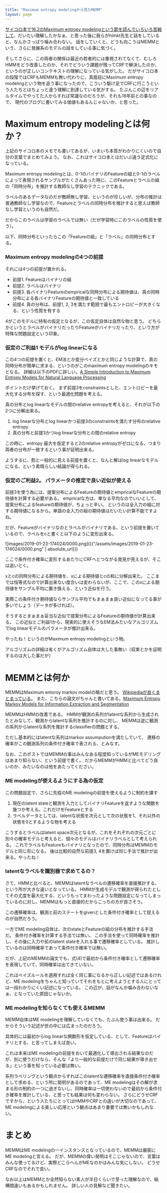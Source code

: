 ```yaml
---
title: "Maximum entropy modelingから見たMEMM"
layout: page	
---
```


[サイコロ本で16.2のMaximum entropy modelingという節を読んでいろいろ苦戦して](https://karino2.github.io/2018/12/27/164449.html)、だいたい理解したかなぁ、と思った後に我らがhimkt先生と話をしていると、なんかさっぱり噛み合わない。
話をしていくと、どうも向こうはMEMMという、さらに発展系のモデルの話をしている事に気づく。

そしてさらに、この両者の関係は最近の若者的には重視されてなくて、むしろHMMをどう改善したのか、それでどういう課題が残ってCRFで解決したのか、というのが正しいコンテキストの理解になっている気がした。
だがサイコロ本の段階ではCRFもMEMMも無い代わりに、真面目にMaximum entropy modelingという物を追う事になったので、こういう駆け足でCRFに行こうという人たちとはちょっと違う理解に到達している気がする。
たぶんこの辺をリアルタイムでやってた人からすれば常識なのだろうが、それも18年前との事なので、
現代のブログに書いてみる価値もあるんじゃないか、と思った。

# Maximum entropy modelingとは何か？

上記のサイコロ本のメモでも書いてあるが、いまいち本質がわかりにくいので自分の言葉でまとめてみよう。
なお、これはサイコロ本とはだいぶ違う定式化になっている。

Maximum entropy modelingとは、0-1のバイナリのFeatureの組と0-1のラベルによって表現されるサンプルがたくさんあった時に、このFeatureとラベルの組の「同時分布」を推計する教師なし学習のテクニックである。

ラベルのあるデータなのだが教師無し学習、というのが珍しいが、分布の推計は普通教師なし学習なので、Featureとラベルの同時分布を推計すると思えば教師なし学習というのも自然だ。

だからこのラベルは学習のラベルでは無い（だが学習時にこのラベルの性質を使う）。

以下、同時分布といったらこの「Featureの組」と「ラベル」の同時分布とする。

### Maximum entropy modelingの4つの前提

それには4つの前提が置かれる。

- 前提1. Featureはバイナリの組
- 前提2. ラベルはバイナリ
- 前提3. 各バイナリFeatureのempricalな同時分布による期待値は、真の同時分布による各バイナリFeatureの期待値と一致している
- 前提4. 真の分布は、前提1, 2, 3を満たす範囲で最もエントロピーが大きくなる、という性質を有する

4がこのモデルに特有の仮定となるが、この仮定自体は自然な物と思う。
どちらかというとラベルがバイナリだったりFeatureがバイナリだったり、という方が特殊な問題設定という印象。

### 仮定のご利益1 モデルがlog linearになる

この4つの前提を置くと、EM法とか変分ベイズとかと同じような計算で、真の同時分布が簡単に求まる、というのがこのmaximum entropy modelingのキモとなる。
詳細は以下のPDFに詳しい。[A Simple Introduction to Maximum Entropy Models for Natural Language Processing](https://repository.upenn.edu/cgi/viewcontent.cgi?referer=http://d.hatena.ne.jp/takeda25/20121105/1352385394&httpsredir=1&article=1083&context=ircs_reports)

ポイントだけ挙げておく。
まず前提3をconstraintsとした、エントロピーを最大化する分布を探す、という最適化問題を考える。

真の分布とlog linearなモデルの間のrelative entropyを考えると、それが以下の2つに分解出来る。

1. log linearな分布とlog linearかつ前提3のconstraintsを満たす分布のrelative entropy
2. 真の分布と前提3かつlog linearな分布との間のrelative entropy

この時に、entropy 最大を仮定すると2のrelative entropyがゼロになる、つまり両者の分布が一致するという事が証明出来る。

ようするに、割と一般的に見える前提を置くと、なんと解はlog linearなモデルになる、という素晴らしい結論が得られる。

### 仮定のご利益2。 パラメータの推定で良い近似が使える

前提3を使う為には、提案分布によるFeatureの期待値とempricalなFeatureの期待値を計算する必要がある。
empricalな方は、単なる平均なのでいいとして、提案分布によるfeatureの期待値が、ちょっと辛い。
というのは全入力の組に対する期待値になるから。単語の全入力の組の期待値はだいたい計算不能ですよね。

だが、Featureがバイナリなのとラベルがバイナリである、という前提を置いているので、ラベルをcと書くと以下のように変形出来る。

![images/2019-01-23-174024/0000.png]({{"/assets/images/2019-01-23-174024/0000.png" | absolute_url}})

ここで条件付き確率に変形するあたりにCRFへとつながる発見が見えるが、そこは追いとく。

xとcの同時分布による期待値を、xによる期待値とcの和に分解出来た。
ここまでは恒等式なので計算出来ない度合いは変わらないが、ここで、このxによる期待値をサンプル平均に置き換える、という近似を行う。

実際この条件付き期待値ならサンプル平均でもまぁまぁ良い近似になってる事が多いでしょう（データが多ければ）。

そうするとまぁまぁ妥当な近似で提案分布によるFeatureの期待値が計算出来る。
この近似とご利益1から、現実的に使えそうなEM法みたいなアルゴリズムでlog linearモデルのパラメータが推計出来る。

やったね！というのがMaximum entropy modelingという物。

アルゴリズムの詳細は省くがアルゴリズム自体は大した事無い（収束とかを証明するのは大した事だが）

# MEMMとは何か

MEMMはMaximum entoroy markov modelの略だと思う。
[Wikipediaが良くまとまっている](https://en.m.wikipedia.org/wiki/Maximum-entropy_Markov_model)。
また、こちらの論文がちゃんと書いてある。[Maximum Entropy Markov Models for Information Extraction and Segmentation](http://www.ai.mit.edu/courses/6.891-nlp/READINGS/maxent.pdf)

MEMMはHMMの改善である。
HMMが観測の系列がlatentな系列から生成されたとみなして、観測からlatentな系列を推計するのに対し、
MEMMは逆に観測の系列からlatentな系列を推計するclassifierの問題とする。

ただし基本的にはlatentな系列はmarkov assumputionを満たしていて、
遷移の確率がこの観測系列の条件付き確率で表される、とみなす。

なお、このポストではMEMMの事はみんなある程度知っているがMEモデリングはあまり知らない、という前提で書く。
だからMEMMがHMMと比べてどう良いのか、みたいなのは他をあたってください。

### ME modelingが使えるようにする為の仮定

この問題設定で、さらに先程のME modelingの前提を使えるように制約を課す

1. 現在のlatent stateと観測を入力としてバイナリFeatureを返すような関数を幾つか考える。これだけをFeatureとする
2. ラベルデータとしては、latentな状態を次元として次の状態を1、それ以外の状態を0とするような物を考える

こうするとラベルはlatent space次元となるが、これをそれぞれの次元ごとに別々の確率モデルと考えると、個々のモデルはバイナリラベルとして考えられる。
これでラベルもFeatureもバイナリとなったので、同時分布はMEMMのモデルと同じ形になる。
後は比較的自然な前提3, 4を置けば同じ手法で推計が出来る。やったね！

### latentなラベルを識別器で求めてるの？

さて、HMMと比べると、MEMMはlatentなラベルの遷移確率を直接推計する、という所が大きな違いとなっている。
HMMが生成モデルで観測が得られたとしてその尤度を最大化する、というもってまわったような問題設定になってしまっているのに対し、MEMMはもっと直接的だからこっちの方が良さそう。

この遷移確率は、観測と前のステートをgivenとした条件付き確率として捉えるのが自然だろう。

一方でME modeling自体は、次のstateとFeatureの組の分布を推計する手法だ。
条件付き確率を計算する手法では無い。
この手法を使って同時確率を推計し、その後に入力や前のlatent stateを入れる事で遷移確率としている。
推計しているのは同時確率であって条件付き確率では無い。

だが、上記のMEMMの論文でも、式(4)で最初から条件付き確率として遷移確率を表現していて、同時確率は出てきていない。

これはベイズルールを適用すれば全く同じ事になるから正しい記述ではあるけれど、ME modelingをちゃんと知っていてそれをもとに考えようとする人にとっては一段わかりにくい記述になっている。
この辺が、話がなんか噛み合わないなぁ、となっていた原因じゃないか。

### ME modelingを知らなくても使えるMEMM

MEMM自体はME modelingを理解していなくても、たぶん使う事は出来る。
だからそういう記述が世の中には広まったのだろう。

具体的には最初からlog linearな関数形を仮定している、として、Featureはバイナリとする、と言ってしまえば良い。

これは本来はME modelingの前提をおいて最適化して導出される結果なのだが、別に使うだけなら、そんな「より一般的な前提だけで同じ結果が導き出せる」という事を知っている必要は無い。

系列ラベリングという観点からすればこのlatentな遷移確率を直接条件付き確率として求める、という所に発明があるのであって、ME modelingはその解が求まる形の制約の一つに過ぎないし、同時確率は一切使わないので最初から条件付き確率を推計している、と思っても結果は何も変わらない。
さらにどうせCRFですから、という人たちにとってはHMMやCRFとの違いが大切なのであって、ME modelingによる美しい応用という観点はあまり重要では無いかもしれない。

# まとめ

MEMMはME modelingの一インスタンスとなっているので、MEMMは厳密にME modelingと言える。
だが、MEMMの偉い発明はそこじゃないので、言葉はみんな使ってるけど、実際どこらへんがMEなのかはみんな気にしない。
どうせCRFなのでそれで良い。

なお以上はMEMMとか全然知らない素人が半日くらいで至った理解なので、結構間違いもあるかもしれません。
詳しい人の見解など聞きたい。

